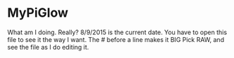 # MyPiGlow
 What am I doing.  Really? 
 8/9/2015 is the current date.
 You have to open this file to see it the way I want.
 The # before a line makes it BIG
 Pick RAW, and see the file as I do editing it. 
